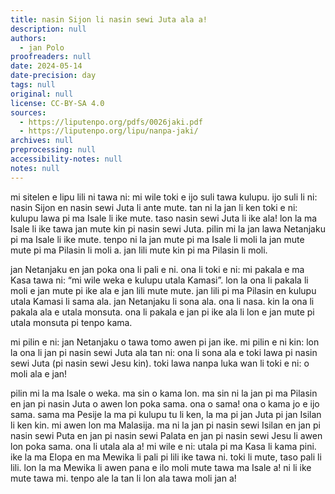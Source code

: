 ```yaml
---
title: nasin Sijon li nasin sewi Juta ala a!
description: null
authors:
  - jan Polo
proofreaders: null
date: 2024-05-14
date-precision: day
tags: null
original: null
license: CC-BY-SA 4.0
sources:
  - https://liputenpo.org/pdfs/0026jaki.pdf
  - https://liputenpo.org/lipu/nanpa-jaki/
archives: null
preprocessing: null
accessibility-notes: null
notes: null
---
```


mi sitelen e lipu lili ni tawa ni: mi wile toki e ijo suli tawa kulupu. ijo suli li ni: nasin Sijon en nasin sewi Juta li ante mute. tan ni la jan li ken toki e ni: kulupu lawa pi ma Isale li ike mute. taso nasin sewi Juta li ike ala! lon la ma Isale li ike tawa jan mute kin pi nasin sewi Juta. pilin mi la jan lawa Netanjaku pi ma Isale li ike mute. tenpo ni la jan mute pi ma Isale li moli la jan mute mute pi ma Pilasin li moli a. jan lili mute kin pi ma Pilasin li moli.

jan Netanjaku en jan poka ona li pali e ni. ona li toki e ni: mi pakala e ma Kasa tawa ni: “mi wile weka e kulupu utala Kamasi”. lon la ona li pakala li moli e jan mute pi ike ala e jan lili mute mute. jan lili pi ma Pilasin en kulupu utala Kamasi li sama ala. jan Netanjaku li sona ala. ona li nasa. kin la ona li pakala ala e utala monsuta. ona li pakala e jan pi ike ala li lon e jan mute pi utala monsuta pi tenpo kama.

mi pilin e ni: jan Netanjaku o tawa tomo awen pi jan ike. mi pilin e ni kin: lon la ona li jan pi nasin sewi Juta ala tan ni: ona li sona ala e toki lawa pi nasin sewi Juta (pi nasin sewi Jesu kin). toki lawa nanpa luka wan li toki e ni: o moli ala e jan!

pilin mi la ma Isale o weka. ma sin o kama lon. ma sin ni la jan pi ma Pilasin en jan pi nasin Juta o awen lon poka sama. ona o sama! ona o kama jo e ijo sama. sama ma Pesije la ma pi kulupu tu li ken, la ma pi jan Juta pi jan Isilan li ken kin. mi awen lon ma Malasija. ma ni la jan pi nasin sewi Isilan en jan pi nasin sewi Puta en jan pi nasin sewi Palata en jan pi nasin sewi Jesu li awen lon poka sama. ona li utala ala a! mi wile e ni: utala pi ma Kasa li kama pini. ike la ma Elopa en ma Mewika li pali pi lili ike tawa ni. toki li mute, taso pali li lili. lon la ma Mewika li awen pana e ilo moli mute tawa ma Isale a! ni li ike mute tawa mi. tenpo ale la tan li lon ala tawa moli jan a!